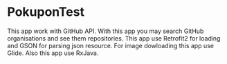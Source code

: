# PokuponTest
This app work with GitHub API. With this app you may search GitHub organisations and see them repositories. 
This app use Retrofit2 for loading and GSON for parsing json resource. For image dowloading this app use Glide. 
Also this app use RxJava.
